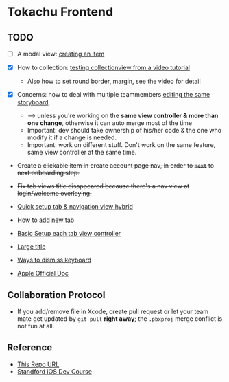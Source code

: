 #  Tokachu Frontend

## TODO

- [ ] A modal view: [creating an item](https://developer.apple.com/library/archive/referencelibrary/GettingStarted/DevelopiOSAppsSwift/ImplementNavigation.html#//apple_ref/doc/uid/TP40015214-CH16-SW1)
- [x] How to collection: [testing collectionview from a video tutorial](https://www.youtube.com/watch?v=_8_UsVoSfZE)
  - Also how to set round border, margin, see the video for detail

- [x] Concerns: how to deal with multiple teammembers [editing the same storyboard](https://www.marinosoftware.com/insights/storyboards-multiple-developers-and-git).
  - --> unless you're working on the **same view controller & more than one change**, otherwise it can auto merge most of the time
  - Important: dev should take ownership of his/her code & the one who modify it if a change is needed.
  - Important: work on different stuff. Don't work on the same feature, same view controller at the same time.
- ~~Create a clickable item in create account page nav, in order to `next` to next onboarding step.~~
- ~~Fix tab views title disappeared because there's a nav view at login/welcome overlaying.~~

- [Quick setup tab & navigation view hybrid](https://www.youtube.com/watch?v=uAtZ-xGwmmE)
- [How to add new tab](https://www.youtube.com/watch?v=YlkAq5nY1-4)
- [Basic Setup each tab view controller](https://www.youtube.com/watch?v=erUWj0gOb7k)
- [Large title](https://www.youtube.com/watch?v=vAwWlDg09gQ)
- [Ways to dismiss keyboard](https://medium.com/@KaushElsewhere/how-to-dismiss-keyboard-in-a-view-controller-of-ios-3b1bfe973ad1)
- [Apple Official Doc](https://developer.apple.com/library/archive/documentation/StringsTextFonts/Conceptual/TextAndWebiPhoneOS/KeyboardManagement/KeyboardManagement.html)

## Collaboration Protocol

- If you add/remove file in Xcode, create pull request or let your team mate get updated by `git pull` **right away**; the `.pbxproj` merge conflict is not fun at all.

## Reference

- [This Repo URL](https://github.com/PrincipleZ/SI699_Tokachu)
- [Standford iOS Dev Course](https://www.youtube.com/watch?v=B281mrPUGjg)
